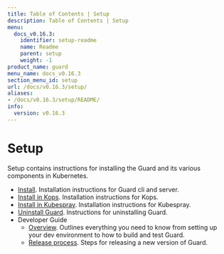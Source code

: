 ```yaml
---
title: Table of Contents | Setup
description: Table of Contents | Setup
menu:
  docs_v0.16.3:
    identifier: setup-readme
    name: Readme
    parent: setup
    weight: -1
product_name: guard
menu_name: docs_v0.16.3
section_menu_id: setup
url: /docs/v0.16.3/setup/
aliases:
- /docs/v0.16.3/setup/README/
info:
  version: v0.16.3
---
```


# Setup

Setup contains instructions for installing the Guard and its various components in Kubernetes.

- [Install](/docs/v0.16.3/setup/install). Installation instructions for Guard cli and server.
- [Install in Kops](/docs/v0.16.3/setup/install-kops). Installation instructions for Kops.
- [Install in Kubespray](/docs/v0.16.3/setup/install-kubespray). Installation instructions for Kubespray.
- [Uninstall Guard](/docs/v0.16.3/setup/uninstall). Instructions for uninstalling Guard.
- Developer Guide
  - [Overview](/docs/v0.16.3/setup/developer-guide/overview). Outlines everything you need to know from setting up your dev environment to how to build and test Guard.
  - [Release process](/docs/v0.16.3/setup/developer-guide/release). Steps for releasing a new version of Guard.

